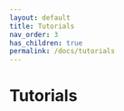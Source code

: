 ```yaml
---
layout: default
title: Tutorials
nav_order: 3
has_children: true
permalink: /docs/tutorials
---
```


# Tutorials


